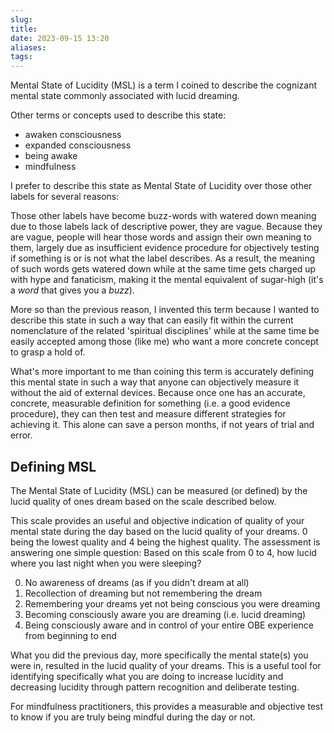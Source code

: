 ```yaml
---
slug: 
title: 
date: 2023-09-15 13:20
aliases: 
tags:
---
```


Mental State of Lucidity (MSL) is a term I coined to describe the cognizant mental state commonly associated with lucid dreaming.

Other terms or concepts used to describe this state:
- awaken consciousness
- expanded consciousness
- being awake
- mindfulness

I prefer to describe this state as Mental State of Lucidity over those other labels for several reasons:

Those other labels have become buzz-words with watered down meaning due to those labels lack of descriptive power, they are vague. Because they are vague, people will hear those words and assign their own meaning to them, largely due as insufficient evidence procedure for objectively testing if something is or is not what the label describes.  As a result, the meaning of such words gets watered down while at the same time gets charged up with hype and fanaticism, making it the mental equivalent of sugar-high (it's a *word* that gives you a *buzz*).

More so than the previous reason, I invented this term because I wanted to describe this state in such a way that can easily fit within the current nomenclature of the related 'spiritual disciplines' while at the same time be easily accepted among those (like me) who want a more concrete concept to grasp a hold of. 

What's more important to me than coining this term is accurately defining this mental state in such a way that anyone can objectively measure it without the aid of external devices. Because once one has an accurate, concrete, measurable definition for something (i.e. a good evidence procedure), they can then test and measure different strategies for achieving it. This alone can save a person months, if not years of trial and error.


## Defining MSL

The Mental State of Lucidity (MSL) can be measured (or defined) by the lucid quality of ones dream based on the scale described below.

This scale provides an useful and objective indication of quality of your mental state during the day based on the lucid quality of your dreams. 0 being the lowest quality and 4 being the highest quality. The assessment is answering one simple question: Based on this scale from 0 to 4, how lucid where you last night when you were sleeping?

0. No awareness of dreams (as if you didn't dream at all)
1. Recollection of dreaming but not remembering the dream
2. Remembering your dreams yet not being conscious you were dreaming
3. Becoming consciously aware you are dreaming (i.e. lucid dreaming)
4. Being consciously aware and in control of your entire OBE experience from beginning to end

What you did the previous day, more specifically the mental state(s) you were in, resulted in the lucid quality of your dreams. This is a useful tool for identifying specifically what you are doing to increase lucidity and decreasing lucidity through pattern recognition and deliberate testing.

For mindfulness practitioners, this provides a measurable and objective test to know if you are truly being mindful during the day or not.